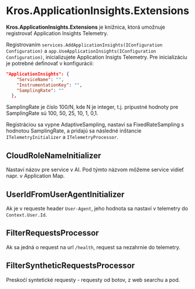 # Kros.ApplicationInsights.Extensions

**Kros.ApplicationInsights.Extensions** je knižnica, ktorá umožnuje registrovať Application Insights Telemetry.


Registrovaním `services.AddApplicationInsights(IConfiguration Configuration)` a `app.UseApplicationInsights(IConfiguration Configuration)`,
inicializujete Application Insigts Telemetry. Pre inicializáciu je potrebné definovať v konfigurácii:

```Json
"ApplicationInsights": {
    "ServiceName": "",
    "InstrumentationKey": "",
    "SamplingRate": ""
  },
```

SamplingRate je číslo 100/N, kde N je integer, t.j. prípustné hodnoty pre SamplingRate sú 100, 50, 25, 10, 1, 0,1.

Registráciou sa vypne AdaptiveSampling, nastaví sa FixedRateSampling s hodnotou SamplingRate, a pridajú sa následné inštancie `ITelemetryInitializer` a `ITelemetryProcessor`.


## CloudRoleNameInitializer

Nastaví názov pre service v AI. Pod týmto názvom môžeme service vidieť napr. v Application Map.

## UserIdFromUserAgentInitializer

Ak je v requeste header `User-Agent`,  jeho hodnota sa nastaví v telemetry do `Context.User.Id`.


## FilterRequestsProcessor

Ak sa jedná o request na url `/health`, request sa nezahrnie do telemetry.

## FilterSyntheticRequestsProcessor

Preskoćí syntetické requesty - requesty od botov, z web searchu a pod.